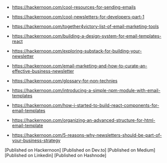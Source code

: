 


- https://hackernoon.com/cool-resources-for-sending-emails

- https://hackernoon.com/cool-newsletters-for-developers-part-1

- https://hackernoon.com/together4victory-list-of-email-marketing-tools

- https://hackernoon.com/building-a-design-system-for-email-templates-react

- https://hackernoon.com/exploring-substack-for-building-your-newsletter



- https://hackernoon.com/email-marketing-and-how-to-curate-an-effective-business-newsletter


- https://hackernoon.com/glossary-for-non-technies


- https://hackernoon.com/introducing-a-simple-npm-module-with-email-templates


- https://hackernoon.com/how-i-started-to-build-react-components-for-email-templates


- https://hackernoon.com/organizing-an-advanced-structure-for-html-email-template



- https://hackernoon.com/5-reasons-why-newsletters-should-be-part-of-your-business-strategy




[Published on Hackernoon]
[Published on Dev.to]
[Published on Medium]
[Published on Linkedin]
[Published on Hashnode]


